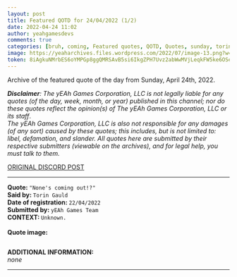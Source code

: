 ```yaml
---
layout: post
title: Featured QOTD for 24/04/2022 (1/2)
date: 2022-04-24 11:02
author: yeahgamesdevs
comments: true
categories: [bruh, coming, Featured quotes, QOTD, Quotes, sunday, torin]
image: https://yeaharchives.files.wordpress.com/2022/07/image-13.png?w=507
token: 8iAgkuNMrbES6oYMPGp8ggQMRSAvB5si6IkgZPH7Uvz2abWwMVjLeqkFW5ke6OSeaEwVhd2M2g7vxMZwymFvDYAszXKfC4IfBOCTGFrxYwozwObuW073OdRnnNFOtMk4lFV30ufQqX3y
---
```

<!-- wp:paragraph -->
<p>Archive of the featured quote of the day from Sunday, April 24th, 2022. </p>
<!-- /wp:paragraph -->

<!-- wp:paragraph -->
<p><em><strong>Disclaimer</strong>: The yEAh Games Corporation, LLC is not legally liable for any quotes (of the day, week, month, or year) published in this channel; nor do these quotes reflect the opinion(s) of The yEAh Games Corporation, LLC or its staff</em>.<br><em>The yEAh Games Corporation, LLC is also not responsible for any damages (of any sort) caused by these quotes; this includes, but is not limited to: libel, defamation, and slander. All quotes here are submitted by their respective submitters (viewable on the archives), and for legal help, you must talk to them.</em><br><a href="https://cdn.discordapp.com/attachments/958100064079839303/964566123628609628/unknown.png"></a></p>
<!-- /wp:paragraph -->

<!-- wp:buttons {"layout":{"type":"flex","justifyContent":"left"}} -->
<div class="wp-block-buttons"><!-- wp:button {"textColor":"vivid-cyan-blue","align":"center","style":{"border":{"radius":"18px"}},"className":"is-style-fill"} -->
<div class="wp-block-button aligncenter is-style-fill"><a class="wp-block-button__link has-vivid-cyan-blue-color has-text-color wp-element-button" href="https://discord.com/channels/887052880782176266/958100064079839303/967965660162449478" style="border-radius:18px;">ORIGINAL DISCORD POST</a></div>
<!-- /wp:button --></div>
<!-- /wp:buttons -->

<!-- wp:separator {"align":"center","className":"is-style-wide"} -->
<hr class="wp-block-separator aligncenter has-alpha-channel-opacity is-style-wide" />
<!-- /wp:separator -->

<!-- wp:paragraph -->
<p><strong>Quote: </strong><code>"None's coming out!?"</code><br><strong>Said by: </strong><code>Torin Gauld</code><br><strong>Date of registration: </strong><code>22/04/2022</code> <br><strong>Submitted by: </strong><code>yEAh Games Team</code><br><strong>CONTEXT: </strong><code>Unknown.</code><br><br><strong>Quote image:</strong></p>
<!-- /wp:paragraph -->

<!-- wp:image {"id":721,"sizeSlug":"large","linkDestination":"none"} -->
<figure class="wp-block-image size-large"><img src="https://yeaharchives.files.wordpress.com/2022/07/image-13.png?w=507" alt="" class="wp-image-721" /></figure>
<!-- /wp:image -->

<!-- wp:paragraph -->
<p><strong>ADDITIONAL INFORMATION:</strong><br><em>none</em></p>
<!-- /wp:paragraph -->

<!-- wp:separator {"className":"is-style-wide"} -->
<hr class="wp-block-separator has-alpha-channel-opacity is-style-wide" />
<!-- /wp:separator -->
